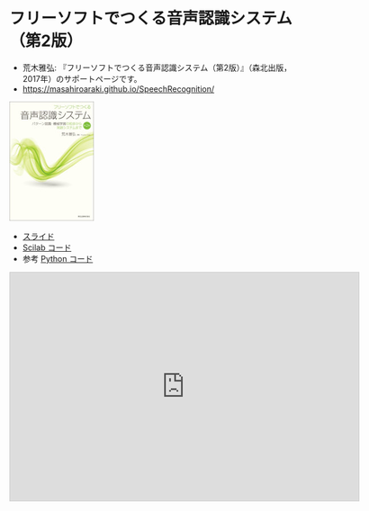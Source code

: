# フリーソフトでつくる音声認識システム（第2版）

* 荒木雅弘: 『フリーソフトでつくる音声認識システム（第2版）』（森北出版，2017年）のサポートページです。
* https://masahiroaraki.github.io/SpeechRecognition/

<a href="https://www.morikita.co.jp/books/mid/084712" target="_blank">
          <img src="images/araki17.jpg"/>
</a>

* [スライド](https://github.com/MasahiroAraki/SpeechRecognition/tree/master/slide)
* [Scilab コード](https://github.com/MasahiroAraki/SpeechRecognition/tree/master/scilab)
* 参考 [Python コード](https://github.com/MasahiroAraki/SpeechRecognition/tree/master/Python)

<iframe src="https://www.docswell.com/slide/58GW69/embed" allowfullscreen="true" class="docswell-iframe" width="620" height="406" style="border: 1px solid #ccc; display: block; margin: 0px auto; padding: 0px; aspect-ratio: 620/406;"></iframe>

